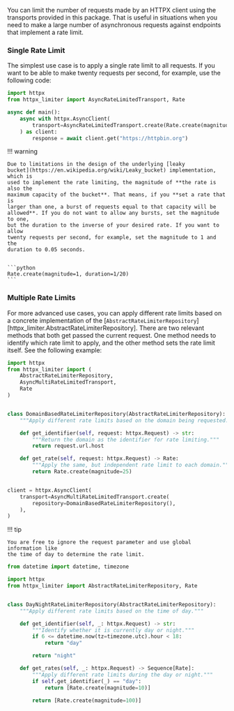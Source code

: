 You can limit the number of requests made by an HTTPX client using the
transports provided in this package. That is useful in situations when you need
to make a large number of asynchronous requests against endpoints that implement
a rate limit.

### Single Rate Limit

The simplest use case is to apply a single rate limit to all requests. If you
want to be able to make twenty requests per second, for example, use the
following code:

```python
import httpx
from httpx_limiter import AsyncRateLimitedTransport, Rate

async def main():
    async with httpx.AsyncClient(
        transport=AsyncRateLimitedTransport.create(Rate.create(magnitude=20)),
    ) as client:
        response = await client.get("https://httpbin.org")
```

!!! warning

    Due to limitations in the design of the underlying [leaky
    bucket](https://en.wikipedia.org/wiki/Leaky_bucket) implementation, which is
    used to implement the rate limiting, the magnitude of **the rate is also the
    maximum capacity of the bucket**. That means, if you **set a rate that is
    larger than one, a burst of requests equal to that capacity will be
    allowed**. If you do not want to allow any bursts, set the magnitude to one,
    but the duration to the inverse of your desired rate. If you want to allow
    twenty requests per second, for example, set the magnitude to 1 and the
    duration to 0.05 seconds.


    ```python
    Rate.create(magnitude=1, duration=1/20)
    ```

### Multiple Rate Limits

For more advanced use cases, you can apply different rate limits based on a
concrete implementation of the
[`AbstractRateLimiterRepository`][httpx_limiter.AbstractRateLimiterRepository].
There are two relevant methods that both get passed the current request. One
method needs to identify which rate limit to apply, and the other method sets
the rate limit itself. See the following example:

```python
import httpx
from httpx_limiter import (
    AbstractRateLimiterRepository,
    AsyncMultiRateLimitedTransport,
    Rate
)


class DomainBasedRateLimiterRepository(AbstractRateLimiterRepository):
    """Apply different rate limits based on the domain being requested."""

    def get_identifier(self, request: httpx.Request) -> str:
        """Return the domain as the identifier for rate limiting."""
        return request.url.host

    def get_rate(self, request: httpx.Request) -> Rate:
        """Apply the same, but independent rate limit to each domain."""
        return Rate.create(magnitude=25)


client = httpx.AsyncClient(
    transport=AsyncMultiRateLimitedTransport.create(
        repository=DomainBasedRateLimiterRepository(),
    ),
)
```

!!! tip

    You are free to ignore the request parameter and use global information like
    the time of day to determine the rate limit.

```python
from datetime import datetime, timezone

import httpx
from httpx_limiter import AbstractRateLimiterRepository, Rate


class DayNightRateLimiterRepository(AbstractRateLimiterRepository):
    """Apply different rate limits based on the time of day."""

    def get_identifier(self, _: httpx.Request) -> str:
        """Identify whether it is currently day or night."""
        if 6 <= datetime.now(tz=timezone.utc).hour < 18:
            return "day"

        return "night"

    def get_rates(self, _: httpx.Request) -> Sequence[Rate]:
        """Apply different rate limits during the day or night."""
        if self.get_identifier(_) == "day":
            return [Rate.create(magnitude=10)]

        return [Rate.create(magnitude=100)]
```
